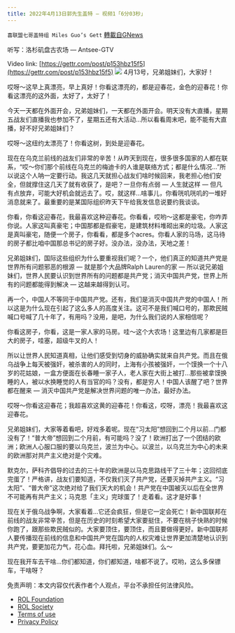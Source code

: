 ```yaml
---
title: 2022年4月13日郭先生盖特 — 视频1「6分03秒」
---
```

`喜联盟七哥盖特组 Miles Guo’s Gett` [轉載自GNews](https://gnews.org/zh-hans/2343246/)

听写：洛杉矶盘古农场 — Antsee-GTV

Video link: [https://gettr.com/post/p153hbz15f5](https://gettr.com/post/p153hbz15f5)
![](https://assets.gnews.org/wp-content/uploads/2022/04/31A0D1E6-91BE-4D79-95CB-85BF53F53310.jpeg)
4月13号，兄弟姐妹们，大家好！

哎呀～这早上真漂亮，早上真好！你看这漂亮的，都是迎春花，金色的迎春花！你看这漂亮的这外面，太好了，太好了！

今天一天都在外面开会，兄弟姐妹们，一天都在外面开会。明天没有大直播，星期五战友们直播我也参加不了，星期五还有大活动…所以看看周末吧，能不能有大直播，好不好兄弟姐妹们？

哎呀～这纽约太漂亮了！你看这树，到处是迎春花。

现在在乌克兰前线的战友们非常的辛苦！从昨天到现在，很多很多国家的人都在联系，“哎～你们那个前线在乌克兰的梅迪卡的人谁是联络方式；都是什么情况…”所以说这个人呐一定要行动。我这几天就担心战友们啥时候回来，我老担心他们安全，但就撑住这几天了就有收获了，是吧？一旦你有点弱 — 人生就这样 — 但凡有点放弃，可能大好机会就远去了。哎，就这样…啥事儿，你看咣叽咣叽的一堆好消息就来了。最重要的是某国际组织昨天下午给我发信息说要约我谈谈。

你看，你看这迎春花，我最喜欢这种迎春花。你看看，哎哟～这都是豪宅，你咋弄你说。人家这叫真豪宅；中国那都是假豪宅，是建筑材料堆砌出来的垃圾。人家这是真叫豪宅，随便一个房子，你看看，都是多个acres。你看人家的马场，这马待的房子都比咱中国那总书记的房子好。没办法，没办法，天地之差！

兄弟姐妹们，国际这些组织为什么要重视我们呢？一个，他们真正的知道共产党是世界所有问题邪恶的根源 — 就是那个大品牌Ralph Lauren的家 — 所以说兄弟姐妹们，世界人民要认识到世界所有的问题都是共产党；消灭中国共产党，世界上所有的问题都能得到解决 — 这越来越得到认可。

再一个，中国人不等同于中国共产党。还有，我们是消灭中国共产党的中国人！所以这是为什么现在引起了这么多人的高度关注。这可不是我们喊口号的，那欺民贼喊口号喊了几十年了，有用吗？没用，是吧，为什么我们说的人家相信呢？

你看这房子，你看，这是一家人家的马房。哇～这个大农场！这里边有几家都是巨大的房子，哇塞，超级牛叉的人！

所以让世界人民知道真相，让他们感受到切身的威胁确实就来自共产党。而且在俄乌战争上每天被强奸，被杀害的人的同时，上海有小孩被强奸，一个馍换一个十八岁的花姑娘，一盒方便面在长春睡一家子人，老人家在大街上被打…那些被拿馍换睡的人，被以水换睡觉的人有当官的吗？没有，都是穷人！中国人该醒了吧？世界都在醒来 — 消灭中国共产党是解决世界问题的唯一办法，最好办法。

哎呀～你看这迎春花；我超喜欢这黄的迎春花！你看这，哎呀，漂亮！我最喜欢这迎春花。

兄弟姐妹们，大家等着看吧，好戏多着呢。现在“习太阳”想回到二个月以前…门都没有了！“普大帝”想回到二个月前，有可能吗？没了！欧洲打出了一个团结的欧洲；欧洲人心服口服的要以乌克兰，波兰为中心。以波兰，以乌克兰为中心的未来的欧洲那对共产主义绝对是个灾难。

默克尔，萨科齐倡导的过去的三十年的欧洲是以马克思路线干了三十年；这回彻底完蛋了！严格讲，战友们要知道，不仅我们灭了共产党，还要灭掉共产主义。“习太阳”、“普大帝”这次绝对给了我们天大的机会！共产党在中国被灭以后在全世界不可能再有共产主义；马克思「主义」完球蛋了！走着看。这才是好事！

现在关于俄乌战争啊，大家看着…它还会疯狂，但是它一定会死亡！新中国联邦在前线的战友非常辛苦，但是在历史的时刻希望大家要挺住，不要在桃子快熟的时候你跑了，跟那些欺民贼似的。大家要顶住，要顶住，而且要做得更好。新中国联邦人要传播现在前线的信息和中国共产党在国内的人权灾难让世界更加清楚地认识到共产党，要更加花力气，花心血。拜托啦，兄弟姐妹们。么～

现在我开车去干啥…你们都知道，你们都知道，啥都不说了。哎哟，这么多保镖车，干啥呀？

 

免责声明：本文内容仅代表作者个人观点，平台不承担任何法律风险。

- [ROL Foundation](https://rolfoundation.org/)
- [ROL Society](https://rolsociety.org/)
- [Terms of use](https://gnews.org/terms-of-use-3/)
- [Privacy Policy](https://gnews.org/privacy-policy/)
